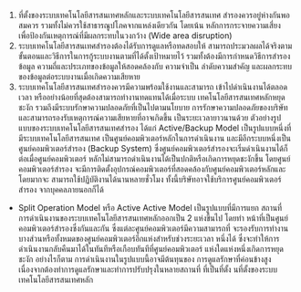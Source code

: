1. ที่ตั้งของระบบเทคโนโลยีสารสนเทศหลักและระบบเทคโนโลยีสารสนเทศ
สำรองควรอยู่ห่างกันพอสมควร รวมทั้งไม่ควรใช้สาธารณูปโภคจากแหล่งเดียวกัน โดยเน้น
หลักการกระจายความเสี่ยง เพื่อป้องกันเหตุการณ์ที่มีผลกระทบในวงกว้าง (Wide area disruption)
2. ระบบเทคโนโลยีสารสนเทศสำรองต้องได้รับการดูแลหรือทดสอบให้
สามารถประมวลผลได้จริงตามขั้นตอนและวิธีการในการกู้ระบบงานตามที่ได้ตั้งเป้าหมายไว้
รวมทั้งต้องมีการกำหนดวิธีการสำรองข้อมูล ความถี่และประเภทของข้อมูลให้สอดคล้องกับ
ความจำเป็น ลำดับความสำคัญ และผลกระทบของข้อมูลต่อระบบงานเมื่อเกิดความเสียหาย
3. ระบบเทคโนโลยีสารสนเทศสำรองควรมีความพร้อมใช้งานและสามารถ
เข้าไปดำเนินงานได้ตลอดเวลา หรืออย่างน้อยที่สุดต้องสามารถทํางานทดแทนได้เมื่อระบบ
เทคโนโลยีสารสนเทศหลักหยุดชะงัก รวมถึงมีระบบรักษาความปลอดภัยที่เป็นไปตามนโยบาย
การรักษาความปลอดภัยของบริษัท และสามารถรองรับเหตุการณ์ความเสียหายที่อาจเกิดขึ้น
เป็นระยะเวลายาวนานด้วย
ตัวอย่างรูปแบบของระบบเทคโนโลยีสารสนเทศสํารอง ได้แก่
Active/Backup Model เป็นรูปแบบหนึ่งที่มีระบบเทคโนโลยีสารสนเทศ
เป็นศูนย์คอมพิวเตอร์หลักในการดำเนินงาน และมีอีกระบบหนึ่งเป็นศูนย์คอมพิวเตอร์สำรอง
(Backup System) ซึ่งศูนย์คอมพิวเตอร์สำรองจะเริ่มดำเนินงานได้ก็ต่อเมื่อศูนย์คอมพิวเตอร์
หลักไม่สามารถดำเนินงานได้เป็นปกติหรือเกิดการหยุดชะงักขึ้น โดยศูนย์คอมพิวเตอร์สำรอง
จะมีการติดตั้งอุปกรณ์คอมพิวเตอร์ที่สอดคล้องกับศูนย์คอมพิวเตอร์หลักและโดยมากจะ
สามารถใช้ปฏิบัติงานได้นานหลายชั่วโมง ทั้งนี้บริษัทอาจใช้บริการศูนย์คอมพิวเตอร์สำรอง
จากบุคคลภายนอกก็ได้
- Split Operation Model หรือ Active Active Model เป็นรูปแบบที่มีการแยก
สถานที่การดำเนินงานของระบบเทคโนโลยีสารสนเทศหลักออกเป็น 2 แห่งขึ้นไป โดยทำ
หน้าที่เป็นศูนย์คอมพิวเตอร์สำรองซึ่งกันและกัน ซึ่งแต่ละศูนย์คอมพิวเตอร์มีความสามารถที่
จะรองรับการทำงาน บางส่วนหรือทั้งหมดของศูนย์คอมพิวเตอร์อีกแห่งสำหรับช่วงระยะเวลา
หนึ่งได้ ซึ่งจะทำให้การดำเนินงานกลับคืนมาได้ในทันทีหรือเกือบทันทีที่ศูนย์คอมพิวเตอร์
แห่งใดแห่งหนึ่งเกิดการหยุดชะงัก อย่างไรก็ตาม การดำเนินงานในรูปแบบนี้อาจมีต้นทุนของ
การดูแลรักษาที่ค่อนข้างสูงเนื่องจากต้องทำการดูแลรักษาและทำการปรับปรุงในหลายสถานที่
ที่เป็นที่ตั้ง
นที่ตั้งของระบบเทคโนโลยีสารสนเทศหลัก
